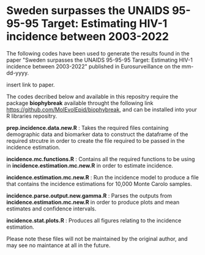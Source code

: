 # Sweden surpasses the UNAIDS 95-95-95 Target: Estimating HIV-1 incidence between 2003-2022

The following codes have been used to generate the results found in the paper "Sweden surpasses the UNAIDS 95-95-95 Target: Estimating HIV-1 incidence between 2003-2022" published in Eurosurveillance on the mm-dd-yyyy.

insert link to paper.

The codes decribed below and available in this repositry require the package **biophybreak** available throught the following link https://github.com/MolEvolEpid/biophybreak, and can be installed into your R libraries repositry.

**prep.incidence.data.new.R** : Takes the required files containing demographic data and biomarker data to construct the dataframe of the required strcutre in order to create the file required to be passed in the incidence estimation.

**incidence.mc.functions.R** : Contains all the required functions to be using in **incidence.estimation.mc.new.R** in order to estimate incidence.

**incidence.estimation.mc.new.R** : Run the incidence model to produce a file that contains the incidence estimations for 10,000 Monte Carolo samples.

**incidence.parse.output.new.gamma.R** : Parses the outputs from **incidence.estimation.mc.new.R** in order to produce plots and mean estimates and confidence intervals.

**incidence.stat.plots.R** : Produces all figures relating to the incidence estimation.

Please note these files will not be maintained by the original author, and may see no maintance at all in the future.
